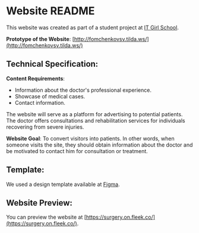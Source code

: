 # Website README

This website was created as part of a student project at [IT Girl School](https://itgirlschool.com/).

**Prototype of the Website**: [http://fomchenkovsv.tilda.ws/](http://fomchenkovsv.tilda.ws/)

## Technical Specification:

**Content Requirements**:
- Information about the doctor's professional experience.
- Showcase of medical cases.
- Contact information.

The website will serve as a platform for advertising to potential patients. The doctor offers consultations and rehabilitation services for individuals recovering from severe injuries.

**Website Goal**: To convert visitors into patients. In other words, when someone visits the site, they should obtain information about the doctor and be motivated to contact him for consultation or treatment.

## Template:

We used a design template available at [Figma](https://www.figma.com/file/GFlEN7Q9rgiyQzRw43AKpl/Farmzi?node-id=0%3A1).

## Website Preview:

You can preview the website at [https://surgery.on.fleek.co/](https://surgery.on.fleek.co/).